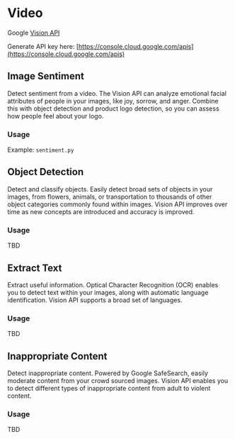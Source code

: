 # Video

Google [Vision API](https://cloud.google.com/vision/)

Generate API key here: [https://console.cloud.google.com/apis](https://console.cloud.google.com/apis)

## Image Sentiment 

Detect sentiment from a video. The Vision API can analyze emotional facial attributes of people in your images, like joy, sorrow, and anger. Combine this with object detection and product logo detection, so you can assess how people feel about your logo.

### Usage

Example: `sentiment.py`

## Object Detection

Detect and classify objects. Easily detect broad sets of objects in your images, from flowers, animals, or transportation to thousands of other object categories commonly found within images. Vision API improves over time as new concepts are introduced and accuracy is improved.

### Usage

TBD

## Extract Text

Extract useful information. Optical Character Recognition (OCR) enables you to detect text within your images, along with automatic language identification. Vision API supports a broad set of languages.

### Usage

TBD

## Inappropriate Content

Detect inappropriate content. Powered by Google SafeSearch, easily moderate content from your crowd sourced images. Vision API enables you to detect different types of inappropriate content from adult to violent content.

### Usage

TBD
